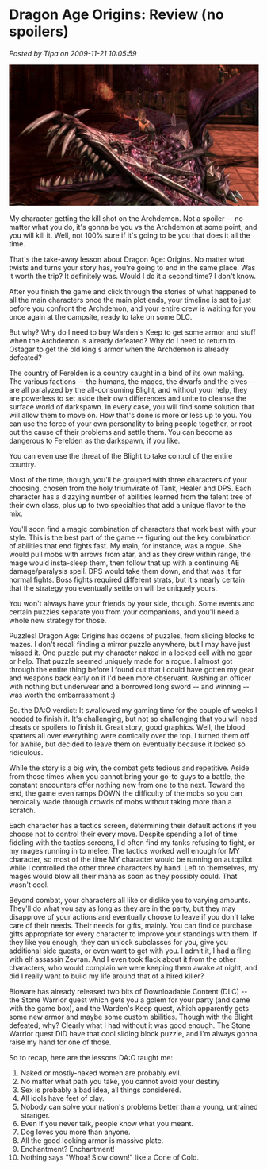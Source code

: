 # Dragon Age Origins: Review (no spoilers)

*Posted by Tipa on 2009-11-21 10:05:59*

![Archdemon dies!](../../../uploads/2009/11/DAOrigins-2009-11-20-23-49-28-74.jpg "Archdemon dies!")

My character getting the kill shot on the Archdemon. Not a spoiler -- no matter what you do, it's gonna be you vs the Archdemon at some point, and you will kill it. Well, not 100% sure if it's going to be you that does it all the time.

That's the take-away lesson about Dragon Age: Origins. No matter what twists and turns your story has, you're going to end in the same place. Was it worth the trip? It definitely was. Would I do it a second time? I don't know.

After you finish the game and click through the stories of what happened to all the main characters once the main plot ends, your timeline is set to just before you confront the Archdemon, and your entire crew is waiting for you once again at the campsite, ready to take on some DLC.

But why? Why do I need to buy Warden's Keep to get some armor and stuff when the Archdemon is already defeated? Why do I need to return to Ostagar to get the old king's armor when the Archdemon is already defeated?

The country of Ferelden is a country caught in a bind of its own making. The various factions -- the humans, the mages, the dwarfs and the elves -- are all paralyzed by the all-consuming Blight, and without your help, they are powerless to set aside their own differences and unite to cleanse the surface world of darkspawn. In every case, you will find some solution that will allow them to move on. How that's done is more or less up to you. You can use the force of your own personality to bring people together, or root out the cause of their problems and settle them. You can become as dangerous to Ferelden as the darkspawn, if you like.

You can even use the threat of the Blight to take control of the entire country.

Most of the time, though, you'll be grouped with three characters of your choosing, chosen from the holy triumvirate of Tank, Healer and DPS. Each character has a dizzying number of abilities learned from the talent tree of their own class, plus up to two specialties that add a unique flavor to the mix.

You'll soon find a magic combination of characters that work best with your style. This is the best part of the game -- figuring out the key combination of abilities that end fights fast. My main, for instance, was a rogue. She would pull mobs with arrows from afar, and as they drew within range, the mage would insta-sleep them, then follow that up with a continuing AE damage/paralysis spell. DPS would take them down, and that was it for normal fights. Boss fights required different strats, but it's nearly certain that the strategy you eventually settle on will be uniquely yours.

You won't always have your friends by your side, though. Some events and certain puzzles separate you from your companions, and you'll need a whole new strategy for those.

Puzzles! Dragon Age: Origins has dozens of puzzles, from sliding blocks to mazes. I don't recall finding a mirror puzzle anywhere, but I may have just missed it. One puzzle put my character naked in a locked cell with no gear or help. That puzzle seemed uniquely made for a rogue. I almost got through the entire thing before I found out that I could have gotten my gear and weapons back early on if I'd been more observant. Rushing an officer with nothing but underwear and a borrowed long sword -- and winning -- was worth the embarrassment :)

So. the DA:O verdict: It swallowed my gaming time for the couple of weeks I needed to finish it. It's challenging, but not so challenging that you will need cheats or spoilers to finish it. Great story, good graphics. Well, the blood spatters all over everything were comically over the top. I turned them off for awhile, but decided to leave them on eventually because it looked so ridiculous.

While the story is a big win, the combat gets tedious and repetitive. Aside from those times when you cannot bring your go-to guys to a battle, the constant encounters offer nothing new from one to the next. Toward the end, the game even ramps DOWN the difficulty of the mobs so you can heroically wade through crowds of mobs without taking more than a scratch.

Each character has a tactics screen, determining their default actions if you choose not to control their every move. Despite spending a lot of time fiddling with the tactics screens, I'd often find my tanks refusing to fight, or my mages running in to melee. The tactics worked well enough for MY character, so most of the time MY character would be running on autopilot while I controlled the other three characters by hand. Left to themselves, my mages would blow all their mana as soon as they possibly could. That wasn't cool.

Beyond combat, your characters all like or dislike you to varying amounts. They'll do what you say as long as they are in the party, but they may disapprove of your actions and eventually choose to leave if you don't take care of their needs. Their needs for gifts, mainly. You can find or purchase gifts appropriate for every character to improve your standings with them. If they like you enough, they can unlock subclasses for you, give you additional side quests, or even want to get with you. I admit it, I had a fling with elf assassin Zevran. And I even took flack about it from the other characters, who would complain we were keeping them awake at night, and did I really want to build my life around that of a hired killer?

Bioware has already released two bits of Downloadable Content (DLC) -- the Stone Warrior quest which gets you a golem for your party (and came with the game box), and the Warden's Keep quest, which apparently gets some new armor and maybe some custom abilities. Though with the Blight defeated, why? Clearly what I had without it was good enough. The Stone Warrior quest DID have that cool sliding block puzzle, and I'm always gonna raise my hand for one of those.

So to recap, here are the lessons DA:O taught me:

1) Naked or mostly-naked women are probably evil.
2) No matter what path you take, you cannot avoid your destiny
3) Sex is probably a bad idea, all things considered.
4) All idols have feet of clay.
5) Nobody can solve your nation's problems better than a young, untrained stranger.
6) Even if you never talk, people know what you meant.
7) Dog loves you more than anyone.
8) All the good looking armor is massive plate.
9) Enchantment? Enchantment!
10) Nothing says "Whoa! Slow down!" like a Cone of Cold.

